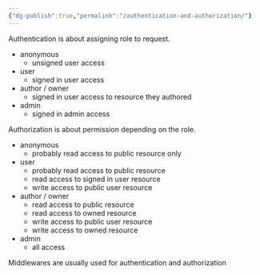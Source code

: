 ```yaml
---
{"dg-publish":true,"permalink":"/authentication-and-authorization/"}
---
```


Authentication is about assigning role to request. 
- anonymous
	- unsigned user access
- user
	- signed in user access
- author / owner
	- signed in user access to resource they authored
- admin
	- signed in admin access

Authorization is about permission depending on the role.
- anonymous
	- probably read access to public resource only
- user
	- probably read access to public resource
	- read access to signed in user resource
	- write access to public user resource
- author / owner
	- read access to public resource
	- read access to owned resource
	- write access to public user resource
	- write access to owned resource
- admin
	- all access

Middlewares are usually used for authentication and authorization